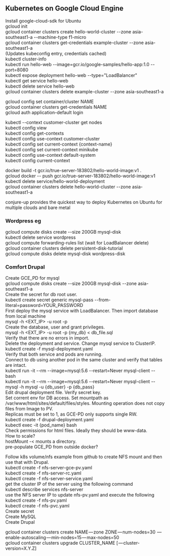 ## Kubernetes on Google Cloud Engine
Install google-cloud-sdk for Ubuntu  
gcloud init  
gcloud container clusters create hello-world-cluster --zone asia-southeast1-a --machine-type f1-micro  
gcloud container clusters get-credentials example-cluster --zone asia-southeast1-a  
(Updates kubeconfig entry, credentials cached)  
kubectl cluster-info  
kubectl run hello-web --image=gcr.io/google-samples/hello-app:1.0 --port=8080  
kubectl expose deployment hello-web --type="LoadBalancer"  
kubectl get service hello-web  
kubectl delete service hello-web  
gcloud container clusters delete example-cluster --zone asia-southeast1-a  
  
gcloud config set container/cluster NAME  
gcloud container clusters get-credentials NAME  
gcloud auth application-default login  
  
kubectl --context customer-cluster get nodes  
kubectl config view  
kubectl config get-contexts  
kubectl config use-context customer-cluster  
kubectl config set current-context {context-name}  
kubectl config set current-context minikube  
kubectl config use-context default-system  
kubectl config current-context  
  
docker build -t gcr.io/true-server-183802/hello-world-image:v1 .  
gcloud docker -- push gcr.io/true-server-183802/hello-world-image:v1  
kubectl delete service/hello-world-deployment  
gcloud container clusters delete hello-world-cluster --zone asia-southeast1-a  
  
conjure-up provides the quickest way to deploy Kubernetes on Ubuntu for multiple clouds and bare metal  
  
### Wordpress eg
gcloud compute disks create --size 200GB mysql-disk  
kubectl delete service wordpress  
gcloud compute forwarding-rules list (wait for LoadBalancer delete)  
gcloud container clusters delete persistent-disk-tutorial  
gcloud compute disks delete mysql-disk wordpress-disk  
  
### Comfort Drupal
Create GCE_PD for mysql  
gcloud compute disks create --size 200GB mysql-disk --zone asia-southeast1-a  
Create the secret for db root user.  
kubectl create secret generic mysql-pass --from-literal=password=YOUR_PASSWORD  
First deploy the mysql service with LoadBalancer. Then import database from local machine  
mysql -h <EXT_IP> -u root -p  
Create the database, user and grant privileges.  
mysql -h <EXT_IP> -u root -p {my_db} < db_file.sql  
Verify that there are no errors in import.  
Delete the deployment and service. Change mysql service to ClusterIP.   
kubectl create -f mysql-deployment.yaml  
Verify that both service and pods are running.   
Connect to db using another pod in the same cluster and verify that tables are intact.  
kubectl run -it --rm --image=mysql:5.6 --restart=Never mysql-client -- bash  
kubectl run -it --rm --image=mysql:5.6 --restart=Never mysql-client -- mysql -h mysql -u {db_user} -p {db_pass}  
Edit drupal deployment file. Verify secret key.  
Set corrent env for DB access. Set mountpath as /var/www/html/sites/default/files/styles. Mounting operation does not copy files from Image to PV.   
Replicas must be set to 1, as GCE-PD only supports single RW.   
kubectl create -f drupal-deployment.yaml  
kubectl exec -it {pod_name} bash  
Check permissions for html files. Ideally they should be www-data.  
How to scale?  
hostMount -< mounts  a directory.  
pre-populate GCE_PD from outside docker?  

Follow k8s volume/nfs example from github to create NFS mount and then use that with Drupal.  
kubectl create -f nfs-server-gce-pv.yaml  
kubectl create -f nfs-server-rc.yaml  
kubectl create -f nfs-server-service.yaml  
get the cluster IP of the server using the following command  
kubectl describe services nfs-server  
use the NFS server IP to update nfs-pv.yaml and execute the following  
kubectl create -f nfs-pv.yaml  
kubectl create -f nfs-pvc.yaml  
Create secret  
Create MySQL  
Create Drupal  

gcloud container clusters create NAME — zone ZONE — num-nodes=30  — enable-autoscaling — min-nodes=15 — max-nodes=50  
gcloud container clusters upgrade CLUSTER_NAME [ — cluster-version=X.Y.Z]  
